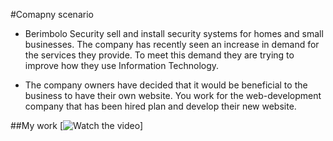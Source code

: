 #Comapny scenario
 
* Berimbolo Security sell and install security systems for homes and small businesses. The 
company has recently seen an increase in demand for the services they provide. To meet this 
demand they are trying to improve how they use Information Technology.   
 
* The company owners have decided that it would be beneficial to the business to have their 
own website. You work for the web-development company that has been hired plan and 
develop their new website.

##My work
[![Watch the video]()]

